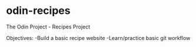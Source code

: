 # odin-recipes
The Odin Project - Recipes Project

Objectives:
-Build a basic recipe website
-Learn/practice basic git workflow